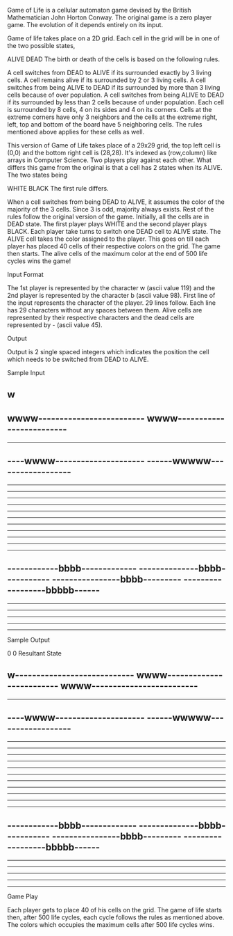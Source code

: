 Game of Life is a cellular automaton game devised by the British Mathematician John Horton Conway. The original game is a zero player game. The evolution of it depends entirely on its input.

Game of life takes place on a 2D grid. Each cell in the grid will be in one of the two possible states,

ALIVE
DEAD
The birth or death of the cells is based on the following rules.

A cell switches from DEAD to ALIVE if its surrounded exactly by 3 living cells.
A cell remains alive if its surrounded by 2 or 3 living cells.
A cell switches from being ALIVE to DEAD if its surrounded by more than 3 living cells because of over population.
A cell switches from being ALIVE to DEAD if its surrounded by less than 2 cells because of under population.
Each cell is surrounded by 8 cells, 4 on its sides and 4 on its corners. Cells at the extreme corners have only 3 neighbors and the cells at the extreme right, left, top and bottom of the board have 5 neighboring cells. The rules mentioned above applies for these cells as well.

This version of Game of Life takes place of a 29x29 grid, the top left cell is (0,0) and the bottom right cell is (28,28). It's indexed as (row,column) like arrays in Computer Science. Two players play against each other. What differs this game from the original is that a cell has 2 states when its ALIVE. The two states being

WHITE
BLACK
The first rule differs.

When a cell switches from being DEAD to ALIVE, it assumes the color of the majority of the 3 cells. Since 3 is odd, majority always exists.
Rest of the rules follow the original version of the game.
Initially, all the cells are in DEAD state. The first player plays WHITE and the second player plays BLACK. Each player take turns to switch one DEAD cell to ALIVE state. The ALIVE cell takes the color assigned to the player. This goes on till each player has placed 40 cells of their respective colors on the grid. The game then starts. The alive cells of the maximum color at the end of 500 life cycles wins the game!

Input Format

The 1st player is represented by the character w (ascii value 119) and the 2nd player is represented by the character b (ascii value 98). First line of the input represents the character of the player. 29 lines follow. Each line has 29 characters without any spaces between them. Alive cells are represented by their respective characters and the dead cells are represented by - (ascii value 45).

Output

Output is 2 single spaced integers which indicates the position the cell which needs to be switched from DEAD to ALIVE.

Sample Input

w
-----------------------------
wwww-------------------------
wwww-------------------------
-----------------------------
-----------------------------
----wwww---------------------
------wwwww------------------
-----------------------------
-----------------------------
-----------------------------
-----------------------------
-----------------------------
-----------------------------
-----------------------------
-----------------------------
-----------------------------
-----------------------------
-----------------------------
-----------------------------
------------bbbb-------------
--------------bbbb-----------
----------------bbbb---------
------------------bbbbb------
-----------------------------
-----------------------------
-----------------------------
-----------------------------
-----------------------------
-----------------------------
Sample Output

0 0
Resultant State

w----------------------------
wwww-------------------------
wwww-------------------------
-----------------------------
-----------------------------
----wwww---------------------
------wwwww------------------
-----------------------------
-----------------------------
-----------------------------
-----------------------------
-----------------------------
-----------------------------
-----------------------------
-----------------------------
-----------------------------
-----------------------------
-----------------------------
-----------------------------
------------bbbb-------------
--------------bbbb-----------
----------------bbbb---------
------------------bbbbb------
-----------------------------
-----------------------------
-----------------------------
-----------------------------
-----------------------------
-----------------------------
Game Play

Each player gets to place 40 of his cells on the grid. The game of life starts then, after 500 life cycles, each cycle follows the rules as mentioned above. The colors which occupies the maximum cells after 500 life cycles wins.
